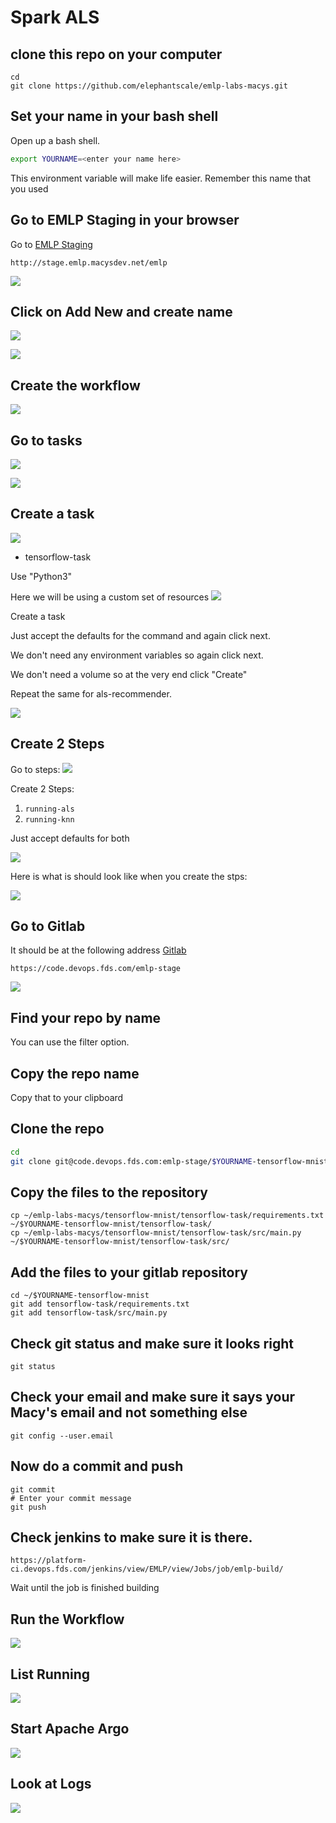 # Spark ALS


## clone this repo on your computer

```console
cd
git clone https://github.com/elephantscale/emlp-labs-macys.git 
```

## Set your name in your bash shell

Open up a bash shell.

```bash
export YOURNAME=<enter your name here>
```

This environment variable will make life easier. Remember this name that you used


## Go to EMLP Staging in your browser

Go to [EMLP Staging](http://stage.emlp.macysdev.net/emlp)

```text
http://stage.emlp.macysdev.net/emlp
```


![](../images/als-1-emlp.png)

## Click on Add New and create name

![](../images/mnist-1-create-pipeline.png)



![](../images/als-3-name.png)

## Create the workflow

![](../images/als-4-create.png)

## Go to tasks

![](../images/mnist-2-create-task.png)

![](../images/als-7-createtask1.png)

## Create a task

![](../images/mnist-3-create-task-name.png)

*  tensorflow-task

Use "Python3" 


Here we will be using a custom set of resources
![](../images/mnist-4-create-task-resources.png)

Create a task 

Just accept the defaults for the command and again click next.

We don't need any environment variables so again click next.

We don't need a volume so at the very end click "Create"

Repeat the same for als-recommender.

![](../images/als-8-taskname.png)

## Create 2 Steps

Go to steps:
![](../images/mnist-5-create-step.png)


Create 2 Steps:

1. `running-als`
2. `running-knn`

Just accept defaults for both

![](../images/mnist-6-add-step.png)

Here is what is should look like when you create the stps:

![](../images/mnist-7-step-done.png)





## Go to Gitlab

It should be at the following address [Gitlab](https://code.devops.fds.com/emlp-stage)

```text
https://code.devops.fds.com/emlp-stage
```
![](../images/mnist-8-gitlab.png)

## Find your repo by name 

You can use the filter option.


## Copy the repo name

Copy that to your clipboard



## Clone the repo

```bash
cd
git clone git@code.devops.fds.com:emlp-stage/$YOURNAME-tensorflow-mnist.git
```




## Copy the files to the repository

```console
cp ~/emlp-labs-macys/tensorflow-mnist/tensorflow-task/requirements.txt ~/$YOURNAME-tensorflow-mnist/tensorflow-task/
cp ~/emlp-labs-macys/tensorflow-mnist/tensorflow-task/src/main.py ~/$YOURNAME-tensorflow-mnist/tensorflow-task/src/

```
## Add the files to your gitlab repository

```console
cd ~/$YOURNAME-tensorflow-mnist
git add tensorflow-task/requirements.txt
git add tensorflow-task/src/main.py
```

## Check git status and make sure it looks right

```console
git status
```


## Check your email and make sure it says your Macy's email and not something else

```
git config --user.email
```

## Now do a commit and push

```
git commit
# Enter your commit message
git push
```

## Check jenkins to make sure it is there.


```text
https://platform-ci.devops.fds.com/jenkins/view/EMLP/view/Jobs/job/emlp-build/
```

Wait until the job is finished building


## Run the Workflow

![](../images/helloworld7-run.png)

## List Running
![](../images/helloworld8-listrunning.png)

## Start Apache Argo
![](../images/helloworld9-argo.png)

## Look at Logs

![](../images/helloworld10-logs.png)





